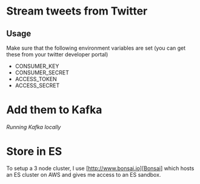 # Stream tweets from Twitter
## Usage
Make sure that the following environment variables are set (you can get these from your twitter developer portal)
- CONSUMER_KEY
- CONSUMER_SECRET
- ACCESS_TOKEN
- ACCESS_SECRET

# Add them to Kafka
###### Running Kafka locally

# Store in ES
To setup a 3 node cluster, I use [http://www.bonsai.io][Bonsai] which hosts an 
ES cluster on AWS and gives me access to an ES sandbox. 


[Bonsai]: http://www.bonsai.io
